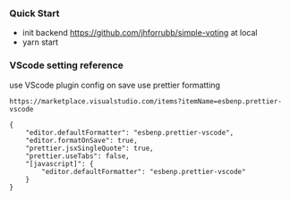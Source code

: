 ### Quick Start

- init backend https://github.com/jhforrubb/simple-voting at local
- yarn start

### VScode setting reference

use VScode plugin config on save use prettier formatting

```
https://marketplace.visualstudio.com/items?itemName=esbenp.prettier-vscode

{
    "editor.defaultFormatter": "esbenp.prettier-vscode",
    "editor.formatOnSave": true,
    "prettier.jsxSingleQuote": true,
    "prettier.useTabs": false,
    "[javascript]": {
        "editor.defaultFormatter": "esbenp.prettier-vscode"
    }
}
```
